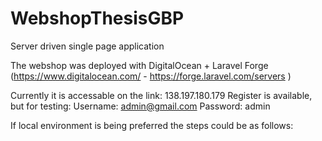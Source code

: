 # WebshopThesisGBP
 Server driven single page application


The webshop was deployed with DigitalOcean + Laravel Forge (https://www.digitalocean.com/ - https://forge.laravel.com/servers )

Currently it is accessable on the link: 138.197.180.179
Register is available, but for testing:
Username: admin@gmail.com
Password: admin


If local environment is being preferred the steps could be as follows:

